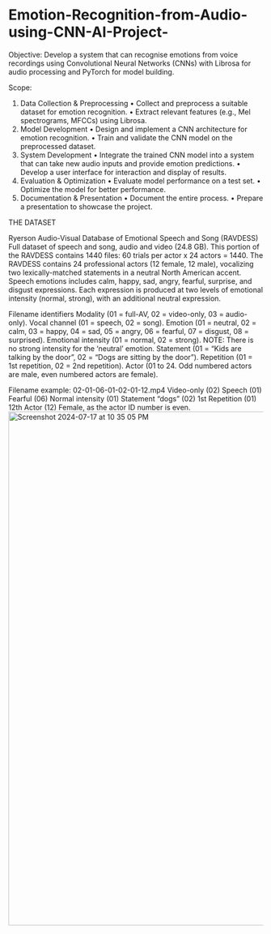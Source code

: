 # Emotion-Recognition-from-Audio-using-CNN-AI-Project-

Objective: Develop a system that can recognise emotions from voice recordings using Convolutional Neural Networks (CNNs) with Librosa for audio processing and PyTorch for model building.

Scope:
1. Data Collection & Preprocessing
• Collect and preprocess a suitable dataset for emotion recognition.
• Extract relevant features (e.g., Mel spectrograms, MFCCs) using Librosa.
2. Model Development
• Design and implement a CNN architecture for emotion recognition.
• Train and validate the CNN model on the preprocessed dataset.
3. System Development
• Integrate the trained CNN model into a system that can take new audio inputs and provide emotion predictions.
• Develop a user interface for interaction and display of results.
4. Evaluation & Optimization
• Evaluate model performance on a test set.
• Optimize the model for better performance.
5. Documentation & Presentation
• Document the entire process.
• Prepare a presentation to showcase the project.

THE DATASET 

Ryerson Audio-Visual Database of Emotional Speech and Song (RAVDESS)
Full dataset of speech and song, audio and video (24.8 GB). This portion of the RAVDESS contains 1440 files: 60 trials per actor x 24 actors = 1440. The RAVDESS contains 24 professional actors (12 female, 12 male), vocalizing two lexically-matched statements in a neutral North American accent. Speech emotions includes calm, happy, sad, angry, fearful, surprise, and disgust expressions. Each expression is produced at two levels of emotional intensity (normal, strong), with an additional neutral expression.

Filename identifiers
Modality (01 = full-AV, 02 = video-only, 03 = audio-only).
Vocal channel (01 = speech, 02 = song).
Emotion (01 = neutral, 02 = calm, 03 = happy, 04 = sad, 05 = angry, 06 = fearful, 07 = disgust, 08 = surprised).
Emotional intensity (01 = normal, 02 = strong). NOTE: There is no strong intensity for the ‘neutral’ emotion.
Statement (01 = “Kids are talking by the door”, 02 = “Dogs are sitting by the door”).
Repetition (01 = 1st repetition, 02 = 2nd repetition).
Actor (01 to 24. Odd numbered actors are male, even numbered actors are female).

Filename example: 02-01-06-01-02-01-12.mp4
Video-only (02)
Speech (01)
Fearful (06)
Normal intensity (01)
Statement “dogs” (02)
1st Repetition (01)
12th Actor (12)
Female, as the actor ID number is even.
<img width="1014" alt="Screenshot 2024-07-17 at 10 35 05 PM" src="https://github.com/user-attachments/assets/fc56610e-0500-45a3-81d0-851db00dbf5c">


